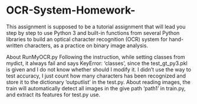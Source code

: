 # OCR-System-Homework-
This assignment is supposed to be a tutorial assignment that will lead you step by step to use Python 3 and built-in functions from several Python libraries to build an optical character recognition (OCR) system for hand-written characters, as a practice on binary image analysis.

About RunMyOCR.py
Following the instruction, while setting classes from mydict, it always fail and says KeyError: 
‘classes’, since the test_gt_py3.pkl is given and I do not know whether should I modify it. I 
didn’t use the way to test accuracy, I just count how many characters has been recognized 
and store it to the dictionary ‘outputlist’ in the test.py. About reading images, the train will 
automatically detect all images in the give path ‘path1’ in train.py, and extract its features for 
test.py use.
